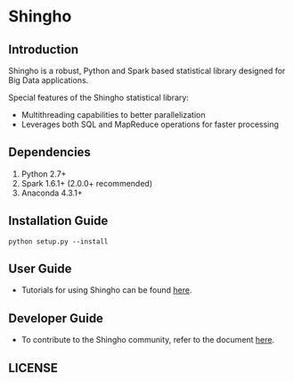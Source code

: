 # Shingho

## Introduction
Shingho is a robust, Python and Spark based statistical library designed for Big Data applications. 

Special features of the Shingho statistical library:
- Multithreading capabilities to better parallelization
- Leverages both SQL and MapReduce operations for faster processing

## Dependencies
1. Python 2.7+
2. Spark 1.6.1+ (2.0.0+ recommended)
3. Anaconda 4.3.1+

## Installation Guide

    python setup.py --install

## User Guide
- Tutorials for using Shingho can be found [here](https://github.com/snazrul1/Shingho/tree/master/examples).

## Developer Guide
- To contribute to the Shingho community, refer to the document [here](https://github.com/snazrul1/Shingho/tree/master/developer_gudelines).

## LICENSE
